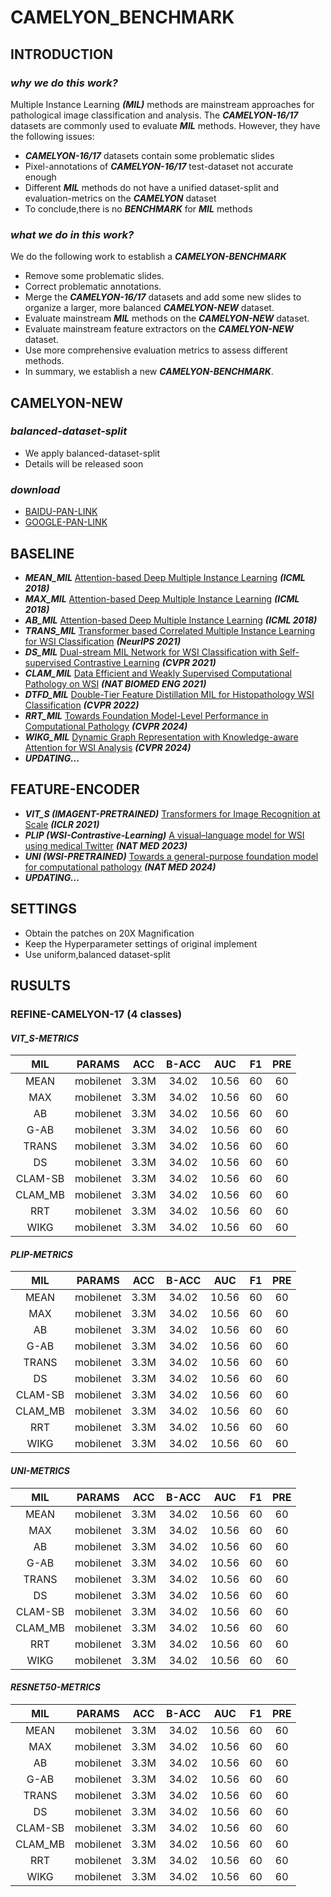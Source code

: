 # CAMELYON_BENCHMARK
## INTRODUCTION
### *why we do this work?*
Multiple Instance Learning **_(MIL)_** methods are mainstream approaches for pathological image classification and analysis.
The ***CAMELYON-16/17*** datasets are commonly used to evaluate ***MIL*** methods. 
However, they have the following issues:
* **_CAMELYON-16/17_** datasets contain some problematic slides
* Pixel-annotations of **_CAMELYON-16/17_** test-dataset not accurate enough
* Different **_MIL_** methods do not have a unified dataset-split and evaluation-metrics on the ***CAMELYON*** dataset
* To conclude,there is no ***BENCHMARK*** for ***MIL*** methods
### *what we do in this work?*
We do the following work to establish a ***CAMELYON-BENCHMARK***
* Remove some problematic slides.
* Correct problematic annotations.
* Merge the **_CAMELYON-16/17_** datasets and add some new slides to organize a larger, more balanced **_CAMELYON-NEW_** dataset.
* Evaluate mainstream ***MIL*** methods on the **_CAMELYON-NEW_** dataset.
* Evaluate mainstream feature extractors on the **_CAMELYON-NEW_** dataset.
* Use more comprehensive evaluation metrics to assess different methods.
* In summary, we establish a new **_CAMELYON-BENCHMARK_**.

## CAMELYON-NEW
### *balanced-dataset-split* 
* We apply balanced-dataset-split
* Details will be released soon
### *download*
* [BAIDU-PAN-LINK](https://github.com/lingxitong/CAMELYON_BENCHMARK/edit/main/README.md)
* [GOOGLE-PAN-LINK](https://github.com/lingxitong/CAMELYON_BENCHMARK/edit/main/README.md)
## BASELINE
* ***MEAN_MIL*** [Attention-based Deep Multiple Instance Learning](https://arxiv.org/abs/1802.04712) ***(ICML 2018)*** 
* ***MAX_MIL*** [Attention-based Deep Multiple Instance Learning](https://arxiv.org/abs/1802.04712) ***(ICML 2018)*** 
* ***AB_MIL*** [Attention-based Deep Multiple Instance Learning](https://arxiv.org/abs/1802.04712) ***(ICML 2018)*** 
* ***TRANS_MIL*** [Transformer based Correlated Multiple Instance Learning for WSI Classification](https://arxiv.org/abs/2106.00908) ***(NeurIPS 2021)***
* ***DS_MIL*** [Dual-stream MIL Network for WSI Classification with Self-supervised Contrastive Learning](https://arxiv.org/abs/2011.08939) ***(CVPR 2021)***
* ***CLAM_MIL*** [Data Efficient and Weakly Supervised Computational Pathology on WSI](https://arxiv.org/abs/2004.09666) ***(NAT BIOMED ENG 2021)***
* ***DTFD_MIL*** [Double-Tier Feature Distillation MIL for Histopathology WSI Classification](https://arxiv.org/abs/2203.12081) ***(CVPR 2022)***
* ***RRT_MIL*** [Towards Foundation Model-Level Performance in Computational Pathology](https://arxiv.org/abs/2402.17228) ***(CVPR 2024)***
* ***WIKG_MIL*** [Dynamic Graph Representation with Knowledge-aware Attention for WSI Analysis](https://arxiv.org/abs/2403.07719) ***(CVPR 2024)***
* ***UPDATING...***

## FEATURE-ENCODER
* ***VIT_S (IMAGENT-PRETRAINED)*** [Transformers for Image Recognition at Scale](https://arxiv.org/abs/2010.11929) ***(ICLR 2021)*** 
* ***PLIP (WSI-Contrastive-Learning)*** [A visual–language model for WSI using medical Twitter](https://www.nature.com/articles/s41591-023-02504-3) ***(NAT MED 2023)***
* ***UNI (WSI-PRETRAINED)*** [Towards a general-purpose foundation model for computational pathology](https://www.nature.com/articles/s41591-024-02857-3) ***(NAT MED 2024)***
* ***UPDATING...***

  
## SETTINGS
* Obtain the patches on 20X Magnification
* Keep the Hyperparameter settings of original implement
* Use uniform,balanced dataset-split


## RUSULTS
### REFINE-CAMELYON-17 (4 classes)
#### *VIT_S-METRICS*

|MIL|PARAMS|ACC|B-ACC|AUC|F1|PRE|
|:-----:|:-----:|:----:|:------:|:------:|:-------------:|:--------------:|
|MEAN|mobilenet|3.3M|34.02|10.56|60|60|
|MAX|mobilenet|3.3M|34.02|10.56|60|60|
|AB|mobilenet|3.3M|34.02|10.56|60|60|
|G-AB|mobilenet|3.3M|34.02|10.56|60|60|
|TRANS|mobilenet|3.3M|34.02|10.56|60|60|
|DS|mobilenet|3.3M|34.02|10.56|60|60|
|CLAM-SB|mobilenet|3.3M|34.02|10.56|60|60|
|CLAM_MB|mobilenet|3.3M|34.02|10.56|60|60|
|RRT|mobilenet|3.3M|34.02|10.56|60|60|
|WIKG|mobilenet|3.3M|34.02|10.56|60|60|

#### *PLIP-METRICS*

|MIL|PARAMS|ACC|B-ACC|AUC|F1|PRE|
|:-----:|:-----:|:----:|:------:|:------:|:-------------:|:--------------:|
|MEAN|mobilenet|3.3M|34.02|10.56|60|60|
|MAX|mobilenet|3.3M|34.02|10.56|60|60|
|AB|mobilenet|3.3M|34.02|10.56|60|60|
|G-AB|mobilenet|3.3M|34.02|10.56|60|60|
|TRANS|mobilenet|3.3M|34.02|10.56|60|60|
|DS|mobilenet|3.3M|34.02|10.56|60|60|
|CLAM-SB|mobilenet|3.3M|34.02|10.56|60|60|
|CLAM_MB|mobilenet|3.3M|34.02|10.56|60|60|
|RRT|mobilenet|3.3M|34.02|10.56|60|60|
|WIKG|mobilenet|3.3M|34.02|10.56|60|60|

#### *UNI-METRICS*

|MIL|PARAMS|ACC|B-ACC|AUC|F1|PRE|
|:-----:|:-----:|:----:|:------:|:------:|:-------------:|:--------------:|
|MEAN|mobilenet|3.3M|34.02|10.56|60|60|
|MAX|mobilenet|3.3M|34.02|10.56|60|60|
|AB|mobilenet|3.3M|34.02|10.56|60|60|
|G-AB|mobilenet|3.3M|34.02|10.56|60|60|
|TRANS|mobilenet|3.3M|34.02|10.56|60|60|
|DS|mobilenet|3.3M|34.02|10.56|60|60|
|CLAM-SB|mobilenet|3.3M|34.02|10.56|60|60|
|CLAM_MB|mobilenet|3.3M|34.02|10.56|60|60|
|RRT|mobilenet|3.3M|34.02|10.56|60|60|
|WIKG|mobilenet|3.3M|34.02|10.56|60|60|


#### *RESNET50-METRICS*

|MIL|PARAMS|ACC|B-ACC|AUC|F1|PRE|
|:-----:|:-----:|:----:|:------:|:------:|:-------------:|:--------------:|
|MEAN|mobilenet|3.3M|34.02|10.56|60|60|
|MAX|mobilenet|3.3M|34.02|10.56|60|60|
|AB|mobilenet|3.3M|34.02|10.56|60|60|
|G-AB|mobilenet|3.3M|34.02|10.56|60|60|
|TRANS|mobilenet|3.3M|34.02|10.56|60|60|
|DS|mobilenet|3.3M|34.02|10.56|60|60|
|CLAM-SB|mobilenet|3.3M|34.02|10.56|60|60|
|CLAM_MB|mobilenet|3.3M|34.02|10.56|60|60|
|RRT|mobilenet|3.3M|34.02|10.56|60|60|
|WIKG|mobilenet|3.3M|34.02|10.56|60|60|

